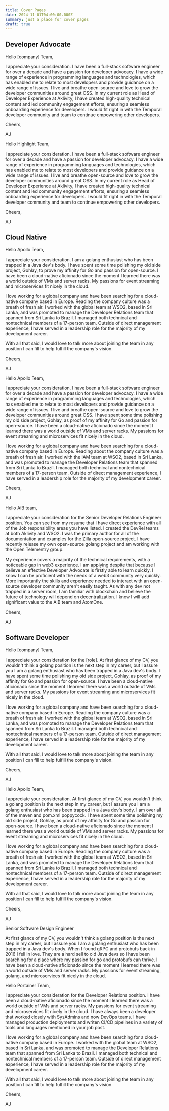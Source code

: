 ```yaml
---
title: Cover Pages
date: 2024-11-01T04:00:00.000Z
summary: just a place for cover pages
draft: true
---
```



## Developer Advocate

Hello [company] Team,

I appreciate your consideration. I have been a full-stack software engineer for over a decade and have a passion for developer advocacy. I have a wide range of experience in programming languages and technologies, which has enabled me to relate to most developers and provide guidance on a wide range of issues. I live and breathe open-source and love to grow the developer communities around great OSS. In my current role as Head of Developer Experience at Aklivity, I have created high-quality technical content and led community engagement efforts, ensuring a seamless onboarding experience for developers. I would fit right in with the Temporal developer community and team to continue empowering other developers.

Cheers,

AJ

Hello Highlight Team,

I appreciate your consideration. I have been a full-stack software engineer for over a decade and have a passion for developer advocacy. I have a wide range of experience in programming languages and technologies, which has enabled me to relate to most developers and provide guidance on a wide range of issues. I live and breathe open-source and love to grow the developer communities around great OSS. In my current role as Head of Developer Experience at Aklivity, I have created high-quality technical content and led community engagement efforts, ensuring a seamless onboarding experience for developers. I would fit right in with the Temporal developer community and team to continue empowering other developers.

Cheers,

AJ

## Cloud Native

Hello Apollo Team,

I appreciate your consideration. I am a golang enthusiast who has been trapped in a Java dev's body.  I have spent some time polishing my old side project, Gohlay, to prove my affinity for Go and passion for open-source. I have been a cloud-native aficionado since the moment I learned there was a world outside of VMs and server racks. My passions for event streaming and microservices fit nicely in the cloud.

I love working for a global company and have been searching for a cloud-native company based in Europe. Reading the company culture was a breath of fresh air. I worked with the global team at WSO2, based in Sri Lanka, and was promoted to manage the Developer Relations team that spanned from Sri Lanka to Brazil. I managed both technical and nontechnical members of a 17-person team. Outside of direct management experience, I have served in a leadership role for the majority of my development career.

With all that said, I would love to talk more about joining the team in any position I can fill to help fulfill the company's vision.

Cheers,

AJ


Hello Apollo Team,

I appreciate your consideration. I have been a full-stack software engineer for over a decade and have a passion for developer advocacy. I have a wide range of experience in programming languages and technologies, which has enabled me to relate to most developers and provide guidance on a wide range of issues. I live and breathe open-source and love to grow the developer communities around great OSS. I have spent some time polishing my old side project, Gohlay, as proof of my affinity for Go and passion for open-source. I have been a cloud-native aficionado since the moment I learned there was a world outside of VMs and server racks. My passions for event streaming and microservices fit nicely in the cloud.

I love working for a global company and have been searching for a cloud-native company based in Europe. Reading about the company culture was a breath of fresh air. I worked with the IAM team at WSO2, based in Sri Lanka, and was promoted to manage the Developer Relations team that spanned from Sri Lanka to Brazil. I managed both technical and nontechnical members of a 17-person team. Outside of direct management experience, I have served in a leadership role for the majority of my development career.

Cheers,

AJ

Hello AiB team,

I appreciate your consideration for the Senior Developer Relations Engineer position. You can see from my resume that I have direct experience with all of the Job responsibility areas you have listed. I created the DevRel teams at both Aklivity and WSO2. I was the primary author for all of the documentation and examples for the Zilla open-source project. I have recently release my own open-source golang project and am working with the Open Telementry group.

My experience covers a majority of the technical requirements, with a noticeable gap in web3 experience. I am applying despite that because I believe an effective Developer Advocate is firstly able to learn quickly. I know I can be proficient with the needs of a web3 community very quickly. More importantly the skills and experience needed to interact with an open-source developer community aren't easily taught. As with any dev not trapped in a server room, I am familiar with blockchain and believe the future of technology will depend on decentralization. I know I will add significant value to the AiB team and AtomOne.

Cheers,

AJ

## Software Developer

Hello [company] Team,

I appreciate your consideration for the [role]. At first glance of my CV, you wouldn't think a golang position is the next step in my career, but I assure you I am a golang enthusiast who has been trapped in a Java dev's body. I have spent some time polishing my old side project, Gohlay, as proof of my affinity for Go and passion for open-source. I have been a cloud-native aficionado since the moment I learned there was a world outside of VMs and server racks. My passions for event streaming and microservices fit nicely in the cloud.

I love working for a global company and have been searching for a cloud-native company based in Europe. Reading the company culture was a breath of fresh air. I worked with the global team at WSO2, based in Sri Lanka, and was promoted to manage the Developer Relations team that spanned from Sri Lanka to Brazil. I managed both technical and nontechnical members of a 17-person team. Outside of direct management experience, I have served in a leadership role for the majority of my development career.

With all that said, I would love to talk more about joining the team in any position I can fill to help fulfill the company's vision.

Cheers,

AJ

Hello Apollo Team,

I appreciate your consideration. At first glance of my CV, you wouldn't think a golang position is the next step in my career, but I assure you I am a golang enthusiast who has been trapped in a Java dev's body. I am over all of the maven and pom.xml poppycock. I have spent some time polishing my old side project, Gohlay, as proof of my affinity for Go and passion for open-source. I have been a cloud-native aficionado since the moment I learned there was a world outside of VMs and server racks. My passions for event streaming and microservices fit nicely in the cloud.

I love working for a global company and have been searching for a cloud-native company based in Europe. Reading the company culture was a breath of fresh air. I worked with the global team at WSO2, based in Sri Lanka, and was promoted to manage the Developer Relations team that spanned from Sri Lanka to Brazil. I managed both technical and nontechnical members of a 17-person team. Outside of direct management experience, I have served in a leadership role for the majority of my development career.

With all that said, I would love to talk more about joining the team in any position I can fill to help fulfill the company's vision.

Cheers,

AJ

Senior Software Design Engineer


At first glance of my CV, you wouldn't think a golang position is the next step in my career, but I assure you I am a golang enthusiast who has been trapped in a Java dev's body. When I found gRPC and protobufs back in 2016 I fell in love. They are a hard sell to old Java devs so I have been searching for a place where my passion for go and protobufs can thrive. I have been a cloud-native aficionado since the moment I learned there was a world outside of VMs and server racks. My passions for event streaming, golang, and microservices fit nicely in the cloud.


Hello Portainer Team,

I appreciate your consideration for the Developer Relations position. I have been a cloud-native aficionado since the moment I learned there was a world outside of VMs and server racks. My passions for event streaming and microservices fit nicely in the cloud. I have always been a developer that worked closely with SysAdmins and now DevOps teams. I have managed production deployments and writen CI/CD pipelines in a variety of tools and languages mentioned in your job post.

I love working for a global company and have been searching for a cloud-native company based in Europe. I worked with the global team at WSO2, based in Sri Lanka, and was promoted to manage the Developer Relations team that spanned from Sri Lanka to Brazil. I managed both technical and nontechnical members of a 17-person team. Outside of direct management experience, I have served in a leadership role for the majority of my development career.

With all that said, I would love to talk more about joining the team in any position I can fill to help fulfill the company's vision.

Cheers,

AJ
